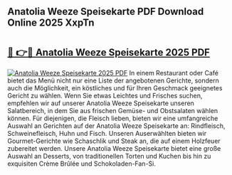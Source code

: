 ## Anatolia Weeze Speisekarte PDF Download Online 2025 XxpTn

# <h2><a href="http://gc77fx.nevu.top/?p=Anatolia+Weeze+Speisekarte">🔗 👉🔴 Anatolia Weeze Speisekarte 2025 PDF</a></h2>

[![Anatolia Weeze Speisekarte 2025 PDF](https://i.imgur.com/dBaPXMq.png)](http://gc77fx.nevu.top/?p=Anatolia+Weeze+Speisekarte)
In einem Restaurant oder Café bietet das Menü nicht nur eine Liste der angebotenen Gerichte, sondern auch die Möglichkeit, ein köstliches und für Ihren Geschmack geeignetes Gericht zu wählen. Wenn Sie etwas Leichtes und Frisches suchen, empfehlen wir auf unserer Anatolia Weeze Speisekarte unseren Salatbereich, in dem Sie aus frischen Gemüse- und Obstsalaten wählen können. Für diejenigen, die Fleisch lieben, bieten wir eine umfangreiche Auswahl an Gerichten auf der Anatolia Weeze Speisekarte an: Rindfleisch, Schweinefleisch, Huhn und Fisch. Unseren Auserwählten bieten wir Gourmet-Gerichte wie Schaschlik und Steak an, die auf einem Holzfeuer zubereitet werden. Unsere Anatolia Weeze Speisekarte bietet eine große Auswahl an Desserts, von traditionellen Torten und Kuchen bis hin zu exquisiten Crème Brûlée und Schokoladen-Fan-Si.
